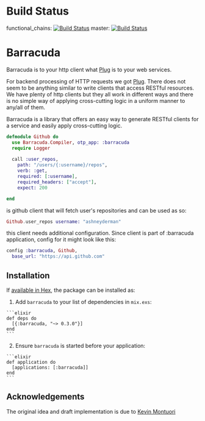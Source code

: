 Build Status
========

functional_chains: [![Build Status](https://semaphoreci.com/api/v1/ashneyderman/barracuda/branches/functional_chains/badge.svg)](https://semaphoreci.com/ashneyderman/barracuda)
master: [![Build Status](https://semaphoreci.com/api/v1/ashneyderman/barracuda/branches/master/badge.svg)](https://semaphoreci.com/ashneyderman/barracuda)

# Barracuda

Barracuda is to your http client what [Plug](https://github.com/elixir-lang/plug) is to your web services.

For backend processing of HTTP requests we got [Plug](https://github.com/elixir-lang/plug).
There does not seem to be anything similar to write clients that access RESTful resources.
We have plenty of http clients but they all work in different ways and there is no simple
way of applying cross-cutting logic in a uniform manner to any/all of them.

Barracuda is a library that offers an easy way to generate RESTful clients for a service and easily apply cross-cutting logic.

```elixir
defmodule Github do
  use Barracuda.Compiler, otp_app: :barracuda
  require Logger
  
  call :user_repos,
    path: "/users/{:username}/repos",
    verb: :get,
    required: [:username],
    required_headers: ["accept"],
    expect: 200

end
```

is github client that will fetch user's repositories and can be used as so:

```elixir
Github.user_repos username: "ashneyderman"
```

this client needs additional configuration. Since client is part of :barracuda
application, config for it might look like this:

```elixir
config :barracuda, Github,
  base_url: "https://api.github.com"
```

## Installation

If [available in Hex](https://hex.pm/docs/publish), the package can be installed as:

  1. Add `barracuda` to your list of dependencies in `mix.exs`:

    ```elixir
    def deps do
      [{:barracuda, "~> 0.3.0"}]
    end
    ```

  2. Ensure `barracuda` is started before your application:

    ```elixir
    def application do
      [applications: [:barracuda]]
    end
    ```
    
## Acknowledgements

The original idea and draft implementation is due to [Kevin Montuori](https://github.com/kevinmontuori)
